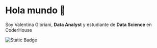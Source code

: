 
# Hola mundo 👋 

Soy Valentina Gloriani, **Data Analyst** y estudiante de **Data Science** en CoderHouse

![Static Badge](https://img.shields.io/badge/LinkedIn-white?style=flat-square&logo=linkedin&logoColor=%230A66C2&color=white&link=https%3A%2F%2Fwww.linkedin.com%2Fin%2Fvalentinagloriani%2F)



<!---
ValentinaGloriani/ValentinaGloriani is a ✨ special ✨ repository because its `README.md` (this file) appears on your GitHub profile.
You can click the Preview link to take a look at your changes.
--->
